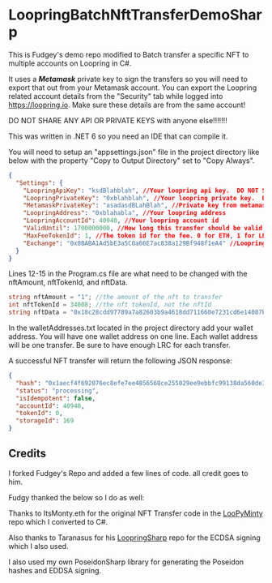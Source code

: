 # LoopringBatchNftTransferDemoSharp
This is Fudgey's demo repo modified to Batch transfer a specific NFT to multiple accounts on Loopring in C#.

It uses a ***Metamask*** private key to sign the transfers so you will need to export that out from your Metamask account. You can export the Loopring related account details from the "Security" tab while logged into https://loopring.io. Make sure these details are from the same account!

DO NOT SHARE ANY API OR PRIVATE KEYS with anyone else!!!!!!!

This was written in .NET 6 so you need an IDE that can compile it. 

You will need to setup an "appsettings.json" file in the project directory like below with the property "Copy to Output Directory" set to "Copy Always".

```json
{
  "Settings": {
    "LoopringApiKey": "ksdBlahblah", //Your loopring api key.  DO NOT SHARE THIS AT ALL.
    "LoopringPrivateKey": "0xblahblah", //Your loopring private key.  DO NOT SHARE THIS AT ALL.
    "MetamaskPrivateKey": "asadasdBLahBlah", //Private key from metamask. DO NOT SHARE THIS AT ALL.
    "LoopringAddress": "0xblahabla", //Your loopring address
    "LoopringAccountId": 40940, //Your loopring account id
    "ValidUntil": 1700000000, //How long this transfer should be valid for. Shouldn't have to change this value
    "MaxFeeTokenId": 1, //The token id for the fee. 0 for ETH, 1 for LRC
    "Exchange": "0x0BABA1Ad5bE3a5C0a66E7ac838a129Bf948f1eA4" //Loopring Exchange address
  }
}
```

Lines 12-15 in the Program.cs file are what need to be changed with the nftAmount, nftTokenId, and nftData.

```csharp
string nftAmount = "1"; //the amount of the nft to transfer
int nftTokenId = 34008; //the nft tokenId, not the nftId
string nftData = "0x18c28cdd97789a7a82603b9a4618dd711660e7231cd6e14087baa858de483e32"; //the nftData, not nftId
```
In the walletAddresses.txt located in the project directory add your wallet address. You will have one wallet address on one line. Each wallet address will be one transfer. Be sure to have enough LRC for each transfer.

A successful NFT transfer will return the following JSON response:

```json
{
  "hash": "0x1aecf4f692076ec8efe7ee4856568ce255029ee9ebbfc99138da560de353e4ac",
  "status": "processing",
  "isIdempotent": false,
  "accountId": 40940,
  "tokenId": 0,
  "storageId": 169
}
```

## Credits
I forked Fudgey's Repo and added a few lines of code. all credit goes to him.

Fudgy thanked the below so I do as well: 

Thanks to ItsMonty.eth for the original NFT Transfer code in the [LooPyMinty](https://github.com/Montspy/LooPyMinty) repo which I converted to C#.

Also thanks to Taranasus for his [LoopringSharp](https://github.com/taranasus/LoopringSharp) repo for the ECDSA signing which I also used.

I also used my own PoseidonSharp library for generating the Poseidon hashes and EDDSA signing.
